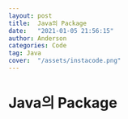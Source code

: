 ```yaml
---
layout: post
title:  Java의 Package
date:   "2021-01-05 21:56:15"
author: Anderson
categories: Code
tag: Java
cover:  "/assets/instacode.png"
---
```


# Java의 Package


